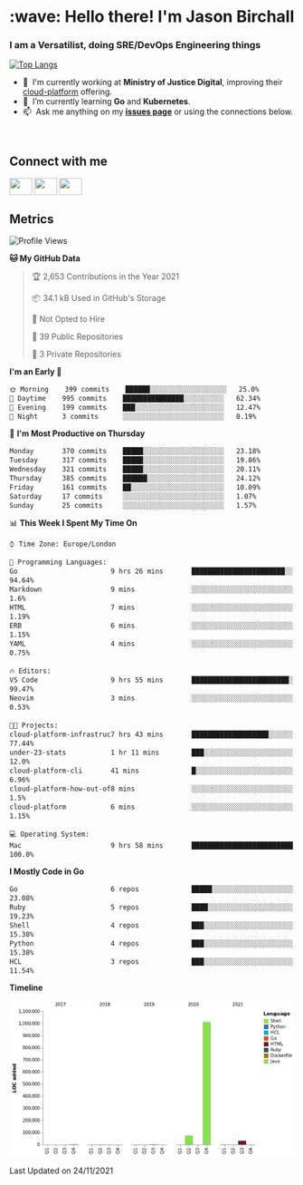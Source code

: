 <h1 align="left" id="jason-title">:wave: Hello there! I'm Jason Birchall</h1>
<h3 align="left">I am a Versatilist, doing SRE/DevOps Engineering things</h3>

[![Top Langs](https://github-readme-stats.vercel.app/api?username=jasonBirchall&show_icons=true&count_private=true&include_all_commits=true&theme=gruvbox)](https://github.com/anuraghazra/github-readme-stats)

- :office: &nbsp;I'm currently working at **Ministry of Justice Digital**, improving their [cloud-platform](https://github.com/ministryofjustice/cloud-platform) offering.
- :seedling: &nbsp;I’m currently learning **Go** and **Kubernetes**.
- :mailbox: &nbsp;Ask me anything on my **[issues page]** or using the connections below.


<br>

<h2>Connect with me</h2>
<p>
<a href="https://twitter.com/jsonBirchall" target="blank"><img align="center" src="https://cdn.jsdelivr.net/npm/simple-icons@3.0.1/icons/twitter.svg" alt="" height="30" width="40" /></a>
<a href="https://keybase.io/json0" target="blank"><img align="center" src="https://cdn.jsdelivr.net/npm/simple-icons@3.0.1/icons/keybase.svg" alt="" height="30" width="40" /></a>
<a href="https://www.reddit.com/user/kakorate" target="blank"><img align="center" src="https://cdn.jsdelivr.net/npm/simple-icons@3.0.1/icons/reddit.svg" alt="" height="30" width="40" /></a>
</p>

<h2>Metrics</h2>

<!--START_SECTION:waka-->
![Profile Views](http://img.shields.io/badge/Profile%20Views-5-blue)

**🐱 My GitHub Data** 

> 🏆 2,653 Contributions in the Year 2021
 > 
> 📦 34.1 kB Used in GitHub's Storage 
 > 
> 🚫 Not Opted to Hire
 > 
> 📜 39 Public Repositories 
 > 
> 🔑 3 Private Repositories  
 > 
**I'm an Early 🐤** 

```text
🌞 Morning    399 commits    ██████░░░░░░░░░░░░░░░░░░░   25.0% 
🌆 Daytime    995 commits    ███████████████░░░░░░░░░░   62.34% 
🌃 Evening    199 commits    ███░░░░░░░░░░░░░░░░░░░░░░   12.47% 
🌙 Night      3 commits      ░░░░░░░░░░░░░░░░░░░░░░░░░   0.19%

```
📅 **I'm Most Productive on Thursday** 

```text
Monday       370 commits    █████░░░░░░░░░░░░░░░░░░░░   23.18% 
Tuesday      317 commits    █████░░░░░░░░░░░░░░░░░░░░   19.86% 
Wednesday    321 commits    █████░░░░░░░░░░░░░░░░░░░░   20.11% 
Thursday     385 commits    ██████░░░░░░░░░░░░░░░░░░░   24.12% 
Friday       161 commits    ██░░░░░░░░░░░░░░░░░░░░░░░   10.09% 
Saturday     17 commits     ░░░░░░░░░░░░░░░░░░░░░░░░░   1.07% 
Sunday       25 commits     ░░░░░░░░░░░░░░░░░░░░░░░░░   1.57%

```


📊 **This Week I Spent My Time On** 

```text
⌚︎ Time Zone: Europe/London

💬 Programming Languages: 
Go                       9 hrs 26 mins       ███████████████████████░░   94.64% 
Markdown                 9 mins              ░░░░░░░░░░░░░░░░░░░░░░░░░   1.6% 
HTML                     7 mins              ░░░░░░░░░░░░░░░░░░░░░░░░░   1.19% 
ERB                      6 mins              ░░░░░░░░░░░░░░░░░░░░░░░░░   1.15% 
YAML                     4 mins              ░░░░░░░░░░░░░░░░░░░░░░░░░   0.75%

🔥 Editors: 
VS Code                  9 hrs 55 mins       ████████████████████████░   99.47% 
Neovim                   3 mins              ░░░░░░░░░░░░░░░░░░░░░░░░░   0.53%

🐱‍💻 Projects: 
cloud-platform-infrastruc7 hrs 43 mins       ███████████████████░░░░░░   77.44% 
under-23-stats           1 hr 11 mins        ███░░░░░░░░░░░░░░░░░░░░░░   12.0% 
cloud-platform-cli       41 mins             █░░░░░░░░░░░░░░░░░░░░░░░░   6.96% 
cloud-platform-how-out-of8 mins              ░░░░░░░░░░░░░░░░░░░░░░░░░   1.5% 
cloud-platform           6 mins              ░░░░░░░░░░░░░░░░░░░░░░░░░   1.15%

💻 Operating System: 
Mac                      9 hrs 58 mins       █████████████████████████   100.0%

```

**I Mostly Code in Go** 

```text
Go                       6 repos             █████░░░░░░░░░░░░░░░░░░░░   23.08% 
Ruby                     5 repos             ████░░░░░░░░░░░░░░░░░░░░░   19.23% 
Shell                    4 repos             ███░░░░░░░░░░░░░░░░░░░░░░   15.38% 
Python                   4 repos             ███░░░░░░░░░░░░░░░░░░░░░░   15.38% 
HCL                      3 repos             ███░░░░░░░░░░░░░░░░░░░░░░   11.54%

```


**Timeline**

![Chart not found](https://raw.githubusercontent.com/jasonBirchall/jasonBirchall/main/charts/bar_graph.png) 


 Last Updated on 24/11/2021
<!--END_SECTION:waka-->

<!-- links -->

[issues page]: https://github.com/jasonBirchall/jasonBirchall/issues "jasonBirchall/issues"
